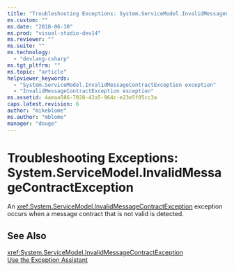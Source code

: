 ```yaml
---
title: "Troubleshooting Exceptions: System.ServiceModel.InvalidMessageContractException | Microsoft Docs"
ms.custom: ""
ms.date: "2018-06-30"
ms.prod: "visual-studio-dev14"
ms.reviewer: ""
ms.suite: ""
ms.technology: 
  - "devlang-csharp"
ms.tgt_pltfrm: ""
ms.topic: "article"
helpviewer_keywords: 
  - "System.ServiceModel.InvalidMessageContractException exception"
  - "InvalidMessageContractException exception"
ms.assetid: 4aeaa586-7028-42a5-964c-e23e5f05cc3a
caps.latest.revision: 6
author: "mikeblome"
ms.author: "mblome"
manager: "douge"
---
```

# Troubleshooting Exceptions: System.ServiceModel.InvalidMessageContractException
An <xref:System.ServiceModel.InvalidMessageContractException> exception occurs when a message contract that is not valid is detected.  
  
## See Also  
 <xref:System.ServiceModel.InvalidMessageContractException>   
 [Use the Exception Assistant](../Topic/How%20to:%20Use%20the%20Exception%20Assistant.md)